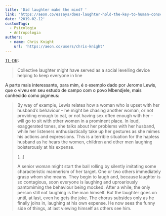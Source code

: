 ```yaml
---
title: 'Did laughter make the mind? '
link: 'https://aeon.co/essays/does-laughter-hold-the-key-to-human-consciousness'
date: '2019-02-12'
customTags:
  - Psicologia
  - Antropologia
authors:
  - name: Chris Knight
    url: 'https://aeon.co/users/chris-knight'
---
```

<abbr title="Resumindo">TL;DR</abbr>:
> Collective laughter might have served as a social levelling device helping to keep everyone in line

A parte mais interessante, para mim, é o exemplo dado por Jerome Lewis, que o viveu em seu estudo de campo com o povo Mbendjele, mais conhecido como pigmeus:

> By way of example, Lewis relates how a woman who is upset with her husband’s behaviour – he might be chasing another woman, or not providing enough to eat, or not having sex often enough with her – will go to sit with other women in a prominent place. In loud, exaggerated tones, she talks about her problems with her husband, while her listeners enthusiastically take up her gestures as she mimes his actions and expressions. This is a terrible situation for the hapless husband as he hears the women, children and other men laughing boisterously at his expense.
>
> (...)
>
> A senior woman might start the ball rolling by silently imitating some characteristic mannerism of her target. One or two others immediately grasp whom she means. They begin to laugh and, because laughter is so contagious, soon everyone is laughing and uproariously pantomiming the behaviour being mocked. After a while, the only person still not laughing is the man himself. But the laughter goes on until, at last, even he gets the joke. The chorus subsides only as he finally joins in, laughing at his own expense. He now sees the funny side of things, at last viewing himself as others see him.
